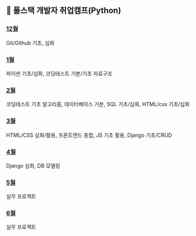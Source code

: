 ## :date: 풀스택 개발자 취업캠프(Python)

### [12월](https://github.com/Imseongjoo/TIL/tree/master/2022_12)

Git/Github 기초, 심화

### [1월](https://github.com/Imseongjoo/TIL/tree/master/2023_01)

파이썬 기초/심화, 코딩테스트 기본/기초 자료구조

### [2월](https://github.com/Imseongjoo/TIL/tree/master/2023_02)

코딩테스트 기초 알고리즘, 데이터베이스 기본, SQL 기초/심화, HTML/css 기초/심화

### [3월](https://github.com/Imseongjoo/TIL/tree/master/2023_03)

HTML/CSS 심화/활용, 프론트엔드 총합, JS 기초 활용, Django 기초/CRUD

### [4월](https://github.com/Imseongjoo/TIL/tree/master/2023_04)

Django 심화, DB 모델링

### [5월](https://github.com/Imseongjoo/TIL/tree/master/2023_05)

실무 프로젝트

### [6월](https://github.com/Imseongjoo/TIL/tree/master/2023_06)

실무 프로젝트
